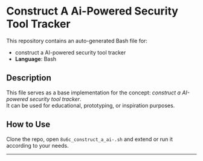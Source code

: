 # Construct A Ai-Powered Security Tool Tracker

This repository contains an auto-generated Bash file for:

- construct a AI-powered security tool tracker
- **Language**: Bash

## Description

This file serves as a base implementation for the concept: *construct a AI-powered security tool tracker*.  
It can be used for educational, prototyping, or inspiration purposes.

## How to Use

Clone the repo, open `8u6c_construct_a_ai-.sh` and extend or run it according to your needs.

---



